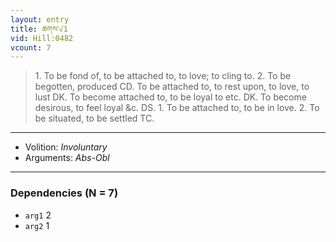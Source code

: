 ```yaml
---
layout: entry
title: ཆགས་√1
vid: Hill:0482
vcount: 7
---
```

> 1\. To be fond of, to be attached to, to love; to cling to\. 2\. To be begotten, produced CD\. To be attached to, to rest upon, to love, to lust DK\. To become attached to, to be loyal to etc\. DK\. To become desirous, to feel loyal &c\. DS\. 1\. To be attached to, to be in love\. 2\. To be situated, to be settled TC\.

---
* Volition: _Involuntary_
* Arguments: _Abs-Obl_

---

### Dependencies (N = 7)
* `arg1` 2
* `arg2` 1
